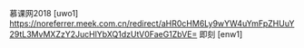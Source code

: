 慕课网2018 [uwo1] https://noreferrer.meek.com.cn/redirect/aHR0cHM6Ly9wYW4uYmFpZHUuY29tL3MvMXZzY2JucHlYbXQ1dzUtV0FaeG1ZbVE=
即刻 [enw1] 